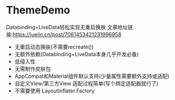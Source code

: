 # ThemeDemo

Databinding+LiveData轻松实现无重启换肤
文章地址链接:https://juejin.cn/post/7061453421231996958
- 无重启动态换肤(不需要recreate())
- 无额外依赖(Databinding+LiveData本身几乎开发必备)
- 低侵入性
- 无需制作皮肤包
- AppCompat和Material组件默认支持(少量属性需要额外支持或适配)
- 自定义View/第三方View 适配过程简单(写个绑定适配器就行了)
- 不需要使用 LayoutInflater.Factory
